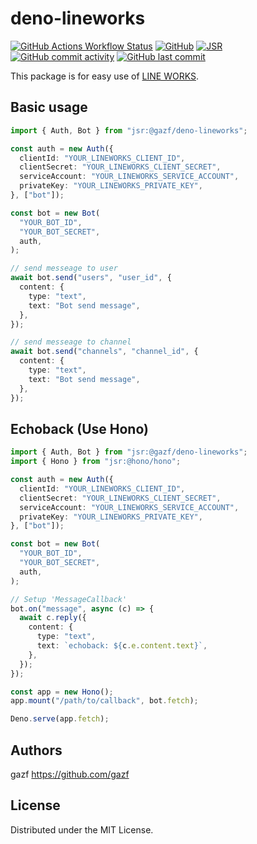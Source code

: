 # deno-lineworks

[![GitHub Actions Workflow Status](https://img.shields.io/github/actions/workflow/status/gazf/deno-lineworks/test.yml)](https://github.com/gazf/deno-lineworks/actions)
[![GitHub](https://img.shields.io/github/license/gazf/deno-lineworks)](https://github.com/gazf/deno-lineworks/blob/main/LICENSE)
[![JSR](https://jsr.io/badges/@gazf/deno-lineworks)](https://jsr.io/@gazf/deno-lineworks)
[![GitHub commit activity](https://img.shields.io/github/commit-activity/m/gazf/deno-lineworks)](https://github.com/gazf/deno-lineworks/pulse)
[![GitHub last commit](https://img.shields.io/github/last-commit/gazf/deno-lineworks)](https://github.com/gazf/deno-lineworks/commits/main)

This package is for easy use of [LINE WORKS](https://line-works.com/).

## Basic usage

```typescript
import { Auth, Bot } from "jsr:@gazf/deno-lineworks";

const auth = new Auth({
  clientId: "YOUR_LINEWORKS_CLIENT_ID",
  clientSecret: "YOUR_LINEWORKS_CLIENT_SECRET",
  serviceAccount: "YOUR_LINEWORKS_SERVICE_ACCOUNT",
  privateKey: "YOUR_LINEWORKS_PRIVATE_KEY",
}, ["bot"]);

const bot = new Bot(
  "YOUR_BOT_ID",
  "YOUR_BOT_SECRET",
  auth,
);

// send messeage to user
await bot.send("users", "user_id", {
  content: {
    type: "text",
    text: "Bot send message",
  },
});

// send messeage to channel
await bot.send("channels", "channel_id", {
  content: {
    type: "text",
    text: "Bot send message",
  },
});
```

## Echoback (Use Hono)

```typescript
import { Auth, Bot } from "jsr:@gazf/deno-lineworks";
import { Hono } from "jsr:@hono/hono";

const auth = new Auth({
  clientId: "YOUR_LINEWORKS_CLIENT_ID",
  clientSecret: "YOUR_LINEWORKS_CLIENT_SECRET",
  serviceAccount: "YOUR_LINEWORKS_SERVICE_ACCOUNT",
  privateKey: "YOUR_LINEWORKS_PRIVATE_KEY",
}, ["bot"]);

const bot = new Bot(
  "YOUR_BOT_ID",
  "YOUR_BOT_SECRET",
  auth,
);

// Setup 'MessageCallback'
bot.on("message", async (c) => {
  await c.reply({
    content: {
      type: "text",
      text: `echoback: ${c.e.content.text}`,
    },
  });
});

const app = new Hono();
app.mount("/path/to/callback", bot.fetch);

Deno.serve(app.fetch);
```

## Authors

gazf https://github.com/gazf

## License

Distributed under the MIT License.
